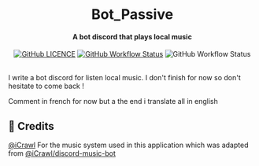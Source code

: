 <p align="center">
<h1 align="center">Bot_Passive</h1>
<h4 align="center">A bot discord that plays local music</h4>
</p>

<p align="center">
<a href="https://github.com/DevShimi92/Bot_Passive/blob/master/LICENSE"><img alt="GitHub LICENCE" src="https://img.shields.io/github/license/DevShimi92/Bot_Passive"></a>
<a href="https://github.com/DevShimi92/Bot_Passive/actions?query=workflow%3A%22Eslint+and+Deploy%22"><img alt="GitHub Workflow Status" src="https://img.shields.io/github/workflow/status/DevShimi92/Bot_Passive/Eslint"></a>
<img alt="GitHub Workflow Status" src="https://img.shields.io/github/package-json/v/DevShimi92/Bot_Passive"></p>

<br>
I write a bot discord for listen local music. I don't finish for now so don't hesitate to come back !

Comment in french for now but a the end i translate all in english 

## 📝 Credits

[@iCrawl](https://github.com/iCrawl) For the music system used in this application which was adapted from [@iCrawl/discord-music-bot](https://github.com/iCrawl/discord-music-bot)